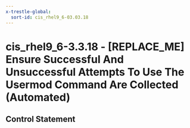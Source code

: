 ```yaml
---
x-trestle-global:
  sort-id: cis_rhel9_6-03.03.18
---
```


# cis_rhel9_6-3.3.18 - \[REPLACE_ME\] Ensure Successful And Unsuccessful Attempts To Use The Usermod Command Are Collected (Automated)

## Control Statement

